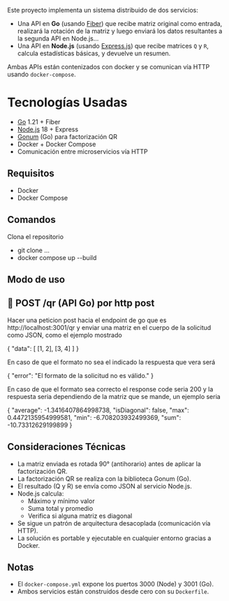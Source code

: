Este proyecto implementa un sistema distribuido de dos servicios:

- Una API en **Go** (usando [Fiber](https://gofiber.io/)) que recibe matriz original como entrada, realizará la rotación de la matriz y luego enviará los datos
resultantes a la segunda API en Node.js...
- Una API en **Node.js** (usando [Express.js](https://expressjs.com/)) que recibe matrices `Q` y `R`, calcula estadísticas básicas, y devuelve un resumen.

Ambas APIs están contenizados con docker y se comunican vía HTTP usando `docker-compose`.



# Tecnologías Usadas
- [Go](https://golang.org/) 1.21 + Fiber
- [Node.js](https://nodejs.org/) 18 + Express
- [Gonum](https://www.gonum.org/) (Go) para factorización QR
- Docker + Docker Compose
- Comunicación entre microservicios vía HTTP


## Requisitos

- Docker
- Docker Compose

## Comandos

Clona el repositorio
- git clone ...
- docker compose up --build


## Modo de uso
## 📌 POST /qr (API Go) por http post

Hacer una peticion post hacia el endpoint de go que es http://localhost:3001/qr y enviar una matriz en el cuerpo de la solicitud como JSON, como el ejemplo mostrado

{ "data": [ [1, 2], [3, 4] ] }

En caso de que el formato no sea el indicado la respuesta que vera será 

{
    "error": "El formato de la solicitud no es válido."
}

En caso de que el formato sea correcto el response code seria 200 y la respuesta seria dependiendo de la matriz que se mande, un ejemplo seria

{
    "average": -1.3416407864998738,
    "isDiagonal": false,
    "max": 0.4472135954999581,
    "min": -6.708203932499369,
    "sum": -10.73312629199899
}


## Consideraciones Técnicas

- La matriz enviada es rotada 90° (antihorario) antes de aplicar la factorización QR.
- La factorización QR se realiza con la biblioteca Gonum (Go).
- El resultado (Q y R) se envía como JSON al servicio Node.js.
- Node.js calcula:
  - Máximo y mínimo valor
  - Suma total y promedio
  - Verifica si alguna matriz es diagonal
- Se sigue un patrón de arquitectura desacoplada (comunicación vía HTTP).
- La solución es portable y ejecutable en cualquier entorno gracias a Docker.


## Notas 


- El `docker-compose.yml` expone los puertos 3000 (Node) y 3001 (Go).
- Ambos servicios están construidos desde cero con su `Dockerfile`.
